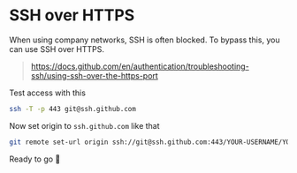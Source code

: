 # SSH over HTTPS

When using company networks, SSH is often blocked. To bypass this, you can use SSH over HTTPS.

> https://docs.github.com/en/authentication/troubleshooting-ssh/using-ssh-over-the-https-port

Test access with this

```sh
ssh -T -p 443 git@ssh.github.com
```

Now set origin to `ssh.github.com` like that

```sh
git remote set-url origin ssh://git@ssh.github.com:443/YOUR-USERNAME/YOUR-REPOSITORY.git
```

Ready to go 🎉
